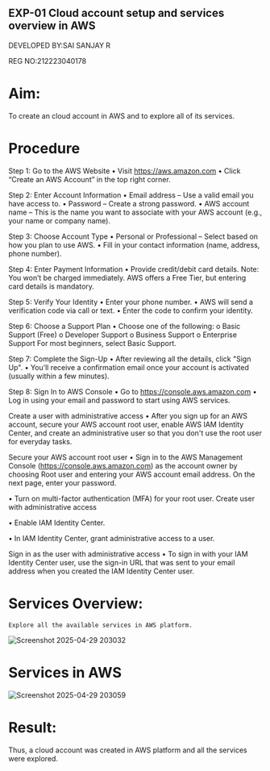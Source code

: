 ## EXP-01 Cloud account setup and services overview in AWS
DEVELOPED BY:SAI SANJAY R

REG NO:212223040178
# Aim:
To create an cloud account in AWS and to explore all of its services. 
# Procedure
Step 1: Go to the AWS Website
•	Visit https://aws.amazon.com
•	Click “Create an AWS Account” in the top right corner.


Step 2: Enter Account Information
•	Email address – Use a valid email you have access to.
•	Password – Create a strong password.
•	AWS account name – This is the name you want to associate with your AWS account (e.g., your name or company name).


Step 3: Choose Account Type
•	Personal or Professional – Select based on how you plan to use AWS.
•	Fill in your contact information (name, address, phone number).


Step 4: Enter Payment Information
•	Provide credit/debit card details.
Note: You won’t be charged immediately. AWS offers a Free Tier, but entering card details is mandatory.


Step 5: Verify Your Identity
•	Enter your phone number.
•	AWS will send a verification code via call or text.
•	Enter the code to confirm your identity.


Step 6: Choose a Support Plan
•	Choose one of the following:
o	Basic Support (Free)
o	Developer Support
o	Business Support
o	Enterprise Support
For most beginners, select Basic Support.


Step 7: Complete the Sign-Up
•	After reviewing all the details, click "Sign Up".
•	You’ll receive a confirmation email once your account is activated (usually within a few minutes).


Step 8: Sign In to AWS Console
•	Go to https://console.aws.amazon.com
•	Log in using your email and password to start using AWS services.

Create a user with administrative access
•	After you sign up for an AWS account, secure your AWS account root user, enable AWS IAM Identity Center, and create an administrative user so that you don't use the root user for everyday tasks.

Secure your AWS account root user
•	Sign in to the AWS Management Console (https://console.aws.amazon.com) as the account owner by choosing Root user and entering your AWS account email address. On the next page, enter your password.

•	Turn on multi-factor authentication (MFA) for your root user.
Create user with administrative access

•	Enable IAM Identity Center.

•	In IAM Identity Center, grant administrative access to a user.

Sign in as the user with administrative access
•	To sign in with your IAM Identity Center user, use the sign-in URL that was sent to your email address when you created the IAM Identity Center user.

# Services Overview:
	Explore all the available services in AWS platform.

![Screenshot 2025-04-29 203032](https://github.com/user-attachments/assets/901de74a-13d8-487e-89f8-74b800b615ce)

 # Services in AWS
 ![Screenshot 2025-04-29 203059](https://github.com/user-attachments/assets/ec2c3755-12dc-4162-85e0-dbeb79d01103)

# Result:
Thus, a cloud account was created in AWS platform and all the services were explored.
